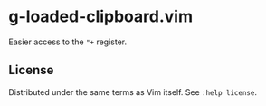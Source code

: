 # g-loaded-clipboard.vim

Easier access to the `"+` register.

## License

Distributed under the same terms as Vim itself. See `:help license`.
